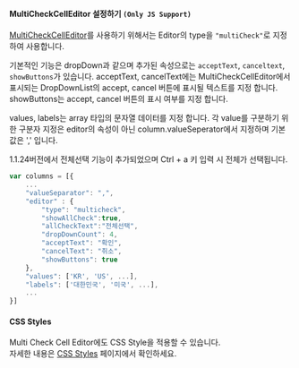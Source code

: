 #### MultiCheckCellEditor 설정하기 `(Only JS Support)`

[MultiCheckCellEditor](http://help.realgrid.com/api/types/MultiCheckCellEditor/)를 사용하기 위해서는 Editor의 type을 `"multiCheck"`로 지정하여 사용합니다. 

기본적인 기능은 dropDown과 같으며 추가된 속성으로는 `acceptText`, `canceltext`, `showButtons`가 있습니다. 
acceptText, cancelText에는 MultiCheckCellEditor에서 표시되는 DropDownList의 accept, cancel 버튼에 표시될 텍스트를 지정 합니다. 
showButtons는 accept, cancel 버튼의 표시 여부를 지정 합니다. 

values, labels는 array 타입의 문자열 데이터를 지정 합니다. 
각 value를 구분하기 위한 구분자 지정은 editor의 속성이 아닌 column.valueSeperator에서 지정하며 기본값은 ',' 입니다. 

1.1.24버전에서 전체선택 기능이 추가되었으며 Ctrl + a 키 입력 시 전체가 선택됩니다.

```js
var columns = [{
    ...
    "valueSeparator": ",",
    "editor" : {
        "type": "multicheck",
        "showAllCheck":true,
        "allCheckText":"전체선택",
        "dropDownCount": 4,
        "acceptText": "확인",
        "cancelText": "취소",
        "showButtons": true
    },
    "values": ['KR', 'US', ...],
    "labels": ['대한민국', '미국', ...], 
    ...
}]
```

#### CSS Styles

Multi Check Cell Editor에도 CSS Style을 적용할 수 있습니다.  
자세한 내용은 [CSS Styles](http://demo.realgrid.com/GridStyle/CSSStyles/) 페이지에서 확인하세요.